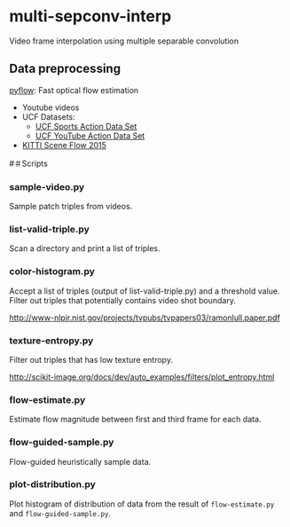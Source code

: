 # multi-sepconv-interp
Video frame interpolation using multiple separable convolution

## Data preprocessing
[pyflow](https://github.com/pathak22/pyflow): Fast optical flow estimation

- Youtube videos
- UCF Datasets:
  * [UCF Sports Action Data Set](http://crcv.ucf.edu/data/UCF_Sports_Action.php)
  * [UCF YouTube Action Data Set](http://crcv.ucf.edu/data/UCF_YouTube_Action.php)
- [KITTI Scene Flow 2015](http://www.cvlibs.net/datasets/kitti/eval_scene_flow.php)

#＃Scripts
### sample-video.py
Sample patch triples from videos.

### list-valid-triple.py
Scan a directory and print a list of triples.

### color-histogram.py
Accept a list of triples (output of list-valid-triple.py) and a threshold value.
Filter out triples that potentially contains video shot boundary.

http://www-nlpir.nist.gov/projects/tvpubs/tvpapers03/ramonlull.paper.pdf

### texture-entropy.py
Filter out triples that has low texture entropy.

http://scikit-image.org/docs/dev/auto_examples/filters/plot_entropy.html

### flow-estimate.py
Estimate flow magnitude between first and third frame for each data.

### flow-guided-sample.py
Flow-guided heuristically sample data.

### plot-distribution.py
Plot histogram of distribution of data from the result of `flow-estimate.py` and
 `flow-guided-sample.py`.
